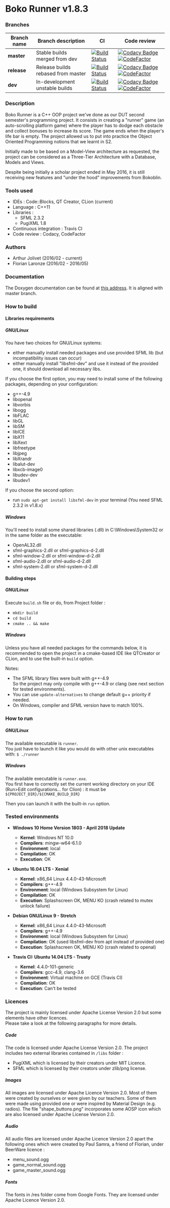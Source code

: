 # Boko Runner v1.8.3 #

### Branches ###
| Branch name | Branch description |     CI     |   Code review    |
| ----------- | ------------------ | ---------- | ---------------- |
| **master**  | Stable builds merged from dev | [![Build Status](https://travis-ci.org/Bokoblin/DUTS2-POO-ProjetRunner.svg?branch=master)](https://travis-ci.org/Bokoblin/DUTS2-POO-ProjetRunner) | [![Codacy Badge](https://api.codacy.com/project/badge/Grade/b75a85177a7e42e288b9df67f5a6c0db?branch=master)](https://www.codacy.com/app/Bokoblin/DUTS2-POO-ProjetRunner?utm_source=github.com&amp;utm_medium=referral&amp;utm_content=Bokoblin/DUTS2-POO-ProjetRunner&amp;utm_campaign=Badge_Grade) [![CodeFactor](https://www.codefactor.io/repository/github/bokoblin/duts2-poo-projetrunner/badge/master)](https://www.codefactor.io/repository/github/bokoblin/duts2-poo-projetrunner/overview/master)
| **release** | Release builds rebased from master | [![Build Status](https://travis-ci.org/Bokoblin/DUTS2-POO-ProjetRunner.svg?branch=release)](https://travis-ci.org/Bokoblin/DUTS2-POO-ProjetRunner) | [![Codacy Badge](https://api.codacy.com/project/badge/Grade/b75a85177a7e42e288b9df67f5a6c0db?branch=release)](https://www.codacy.com/app/Bokoblin/DUTS2-POO-ProjetRunner?utm_source=github.com&amp;utm_medium=referral&amp;utm_content=Bokoblin/DUTS2-POO-ProjetRunner&amp;utm_campaign=Badge_Grade) [![CodeFactor](https://www.codefactor.io/repository/github/bokoblin/duts2-poo-projetrunner/badge/release)](https://www.codefactor.io/repository/github/bokoblin/duts2-poo-projetrunner/overview/release)
| **dev** | In-development unstable builds | [![Build Status](https://travis-ci.org/Bokoblin/DUTS2-POO-ProjetRunner.svg?branch=dev)](https://travis-ci.org/Bokoblin/DUTS2-POO-ProjetRunner) | [![Codacy Badge](https://api.codacy.com/project/badge/Grade/b75a85177a7e42e288b9df67f5a6c0db?branch=dev)](https://www.codacy.com/app/Bokoblin/DUTS2-POO-ProjetRunner?utm_source=github.com&amp;utm_medium=referral&amp;utm_content=Bokoblin/DUTS2-POO-ProjetRunner&amp;utm_campaign=Badge_Grade)  [![CodeFactor](https://www.codefactor.io/repository/github/bokoblin/duts2-poo-projetrunner/badge/dev)](https://www.codefactor.io/repository/github/bokoblin/duts2-poo-projetrunner/overview/dev) |

### Description ###

Boko Runner is a C++ OOP project we've done as our DUT second semester's programming project.
It consists in creating a "runner" game (an auto-scrolling platform game) where the player 
has to dodge each obstacle and collect bonuses to increase its score. The game ends when the player's life bar is empty.
The project allowed us to put into practice the Object Oriented Programming notions that we learnt in S2.

Initially made to be based on a Model-View architecture as requested, the project can be considered as 
a Three-Tier Architecture with a Database, Models and Views. 

Despite being initially a scholar project ended in May 2016, it is still receiving new features 
and "under the hood" improvements from Bokoblin.


### Tools used ###

* IDEs : Code::Blocks, QT Creator, CLion (current)
* Language : C++11
* Libraries : 
  * SFML 2.3.2
  * PugiXML 1.8
* Continuous integration : Travis CI
* Code review : Codacy, CodeFactor


### Authors ###

* Arthur Jolivet  (2016/02 - current)
* Florian Laronze (2016/02 - 2016/05)


### Documentation ###

The Doxygen documentation can be found at 
[this address](https://bokoblin.github.io/DUTS2-POO-ProjetRunner/). It is aligned with master branch.


### How to build ###

#### Libraries requirements ####

##### GNU/Linux #####

You have two choices for GNU/Linux systems: 
- either manually install needed packages and use provided SFML lib (but incompatibility issues can occur)
- either manually install "libsfml-dev" and use it instead of the provided one, it should download all necessary libs.

If you choose the first option, you may need to install some of the following packages, depending on your configuration: <br>
- g++-4.9
- libopenal
- libvorbis
- libogg
- libFLAC
- libGL
- libSM
- libICE
- libX11
- libXext
- libfreetype
- libjpeg
- libXrandr
- libalut-dev
- libxcb-image0
- libudev-dev
- libudev1

If you choose the second option:
- run `sudo apt-get install libsfml-dev` in your terminal (You need SFML 2.3.2 in v1.8.x)


##### Windows #####

You'll need to install some shared libraries (.dll) in C:\Windows\System32 or in the same folder as the executable:
- OpenAL32.dll
- sfml-graphics-2.dll or sfml-graphics-d-2.dll
- sfml-window-2.dll or sfml-window-d-2.dll
- sfml-audio-2.dll or sfml-audio-d-2.dll
- sfml-system-2.dll or sfml-system-d-2.dll


#### Building steps ####

##### GNU/Linux #####

Execute `build.sh` file or do, from Project folder :
  - `mkdir build`
  - `cd build`
  - `cmake .. && make`
  

##### Windows #####

Unless you have all needed packages for the commands below, 
it is recommended to open the project in a cmake-based IDE like QTCreator or CLion, 
and to use the built-in `build` option.
  


Notes: 
- The SFML library files were built with g++-4.9 <br>
  So the project may only compile with g++-4.9 or clang (see next section for tested environments).<br>
- You can use `update-alternatives` to change default g++ priority if needed.
- On Windows, compiler and SFML version have to match 100%.


### How to run ###

##### GNU/Linux #####

The available executable is `runner`. <br>
You just have to launch it like you would do with other unix executables with: `$ ./runner`

##### Windows #####

The available executable is `runner.exe`. <br>
You first have to correctly set the current working directory on your IDE (Run>Edit configurations... for Clion) :
it must be `${PROJECT_DIR}/${CMAKE_BUILD_DIR}`

Then you can launch it with the built-in `run` option.


### Tested environments ###

- **Windows 10 Home Version 1803 - April 2018 Update**
	- **Kernel**: Windows NT 10.0
	- **Compilers**: mingw-w64-6.1.0
	- **Environment**: local
	- **Compilation**: OK
	- **Execution**: OK
	
- **Ubuntu 16.04 LTS - Xenial**
	- **Kernel**: x86_64 Linux 4.4.0-43-Microsoft
	- **Compilers**: g++-4.9
	- **Environment**: local (Windows Subsystem for Linux)
	- **Compilation**: OK
	- **Execution**: Splashscreen OK, MENU KO (crash related to mutex unlock failure)
	
- **Debian GNU/Linux 9 - Stretch**
	- **Kernel**: x86_64 Linux 4.4.0-43-Microsoft
	- **Compilers**: g++-4.9
	- **Environment**: local (Windows Subsystem for Linux)
	- **Compilation**: OK (used libsfml-dev from apt instead of provided one)
	- **Execution**: Splashscreen OK, MENU KO (crash related to openal)
	
- **Travis CI: Ubuntu 14.04 LTS - Trusty**
	- **Kernel**: 4.4.0-101-generic
	- **Compilers**: gcc-4.9, clang-3.6
	- **Environment**: Virtual machine on GCE (Travis CI)
	- **Compilation**: OK
	- **Execution**: Can't be tested


### Licences ###

The project is mainly licensed under Apache License Version 2.0 but some elements have other licences.<br>
Please take a look at the following paragraphs for more details.


##### Code #####

The code is licensed under Apache License Version 2.0.
The project includes two external libraries contained in `/libs` folder : 
* PugiXML which is licensed by their creators under MIT Licence.
* SFML which is licensed by their creators under zlib/png license.


##### Images #####

All images are licensed under Apache Licence Version 2.0.
Most of them were created by ourselves or were given by our teachers.
Some of them were made using provided one or were inspired by Material Design (e.g. radios).
The file "shape_buttons.png" incorporates some AOSP icon which are also licensed under Apache License Version 2.0.


##### Audio #####

All audio files are licensed under Apache Licence Version 2.0 apart the following ones which were created by Paul Samra, 
a friend of Florian, under BeerWare licence :
- menu_sound.ogg
- game_normal_sound.ogg
- game_master_sound.ogg


##### Fonts #####

The fonts in /res folder come from Google Fonts. They are licensed under Apache Licence Version 2.0.
